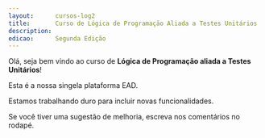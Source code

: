 ```yaml
---
layout:      cursos-log2
title:       Curso de Lógica de Programação Aliada a Testes Unitários
description:
edicao:      Segunda Edição
---
```



Olá, seja bem vindo ao curso de __Lógica de Programação aliada a Testes Unitários__!

Esta é a nossa singela plataforma EAD.

Estamos trabalhando duro para incluir novas funcionalidades.

Se você tiver uma sugestão de melhoria, escreva nos comentários no rodapé.


